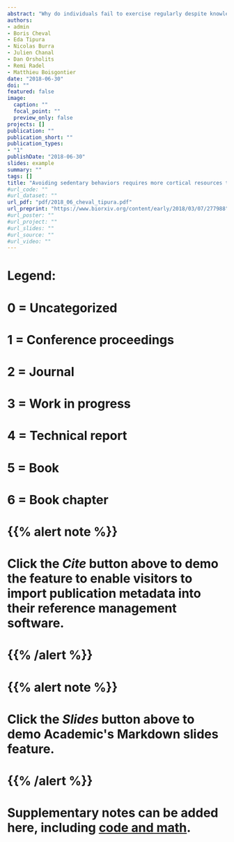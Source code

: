 ```yaml
---
abstract: "Why do individuals fail to exercise regularly despite knowledge of the risks associated with physical inactivity? Automatic processes regulating exercise behaviors may partly explain this paradox. Yet, these processes have only been investigated with behavioral outcomes (i.e., based on reaction times). Here, using electroencephalography, we investigated the cortical activity underlying automatic approach and avoidance tendencies toward stimuli depicting physical activity and sedentary behaviors in 29 young adults who were physically active or physically inactive but with the intention of becoming physically active. Behavioral results showed faster reactions when approaching physical activity compared to sedentary behaviors and when avoiding sedentary behaviors compared to physical activity. These faster reactions were more pronounced in physically active individuals and were associated with changes during sensory integration (earlier onset latency and larger positive deflection of the stimulus-locked lateralized readiness potentials) but not during motor preparation (no effect on the response-locked lateralized readiness potentials). Faster reactions when avoiding sedentary behaviors compared to physical activity were also associated with higher conflict monitoring (larger early and late N1 event-related potentials) and higher inhibition (larger N2 event-related potentials), irrespective of the usual level of physical activity. These results suggest that additional cortical resources were required to counteract an attraction to sedentary behaviors."
authors:
- admin
- Boris Cheval
- Eda Tipura
- Nicolas Burra
- Julien Chanal
- Dan Orsholits
- Remi Radel
- Matthieu Boisgontier
date: "2018-06-30"
doi: ""
featured: false
image:
  caption: ""
  focal_point: ""
  preview_only: false
projects: []
publication: ""
publication_short: ""
publication_types:
- "1"
publishDate: "2018-06-30"
slides: example
summary: ""
tags: []
title: "Avoiding sedentary behaviors requires more cortical resources than avoiding physical activity: An EEG study"
#url_code: ""
#url_dataset: ""
url_pdf: "pdf/2018_06_cheval_tipura.pdf"
url_preprint: "https://www.biorxiv.org/content/early/2018/03/07/277988"
#url_poster: ""
#url_project: ""
#url_slides: ""
#url_source: ""
#url_video: ""
---
```


# Legend:
# 0 = Uncategorized
# 1 = Conference proceedings
# 2 = Journal
# 3 = Work in progress
# 4 = Technical report
# 5 = Book
# 6 = Book chapter

# {{% alert note %}}
# Click the *Cite* button above to demo the feature to enable visitors to import publication metadata into their reference management software.
# {{% /alert %}}
# 
# {{% alert note %}}
# Click the *Slides* button above to demo Academic's Markdown slides feature.
# {{% /alert %}}
# 
# Supplementary notes can be added here, including [code and math](https://sourcethemes.com/academic/docs/writing-markdown-latex/).
